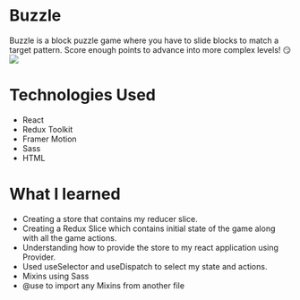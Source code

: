 # Buzzle

Buzzle is a block puzzle game where you have to slide blocks to match a target pattern. Score enough points to advance into more complex levels! 😏
<img src="https://gfycat.com/thislikelyaurochs" />

# Technologies Used
- React
- Redux Toolkit
- Framer Motion
- Sass
- HTML

# What I learned
- Creating a store that contains my reducer slice.
- Creating a Redux Slice which contains initial state of the game along with all the game actions.
- Understanding how to provide the store to my react application using Provider.
- Used useSelector and useDispatch to select my state and actions.
- Mixins using Sass
- @use to import any Mixins from another file